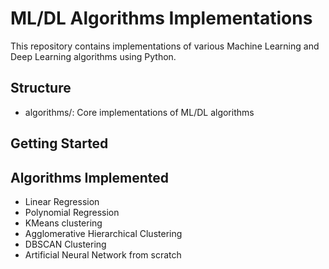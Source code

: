 # ML/DL Algorithms Implementations

This repository contains implementations of various Machine Learning and Deep Learning algorithms using Python.

## Structure
- algorithms/: Core implementations of ML/DL algorithms

## Getting Started


## Algorithms Implemented
- Linear Regression
- Polynomial Regression
- KMeans clustering
- Agglomerative Hierarchical Clustering
- DBSCAN Clustering
- Artificial Neural Network from scratch
